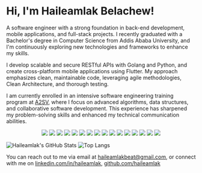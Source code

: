 <!--
## Hi 
🌱 I’m currently studying computer science at Addis Ababa University. 
## 👋, I'm Haileamlak Belachew! 

- I am studying **Computer Science** at **Addis Ababa University**. 
- And currently learning backend development with the Go programming language.

### Skills & Technologies

- **Languages:** Python, Golang, Dart (Flutter), C++, Java
- **Frameworks & Libraries:** Flutter, Testify
- **Backend Development:** RESTful APIs, Clean Architecture, SOLID Principles, Microservices
- **Databases:** MySQL, MongoDB, Firebase
- **Tools:** Git, Postman, VS Code
- **Other:** Data Structures & Algorithms, Competitive Programming


## 🌟 Notable Projects

- **[MK ICT Competition 1st Place Project](https://github.com/username/project-link)**: Developed a live and on-demand video streaming platform for EOTC MK Television Broadcast Service.
- **[Task Manager API](https://github.com/username/task-manager-api)**: A robust API built with Golang, following Clean Architecture principles.
- **[Calendar Application](https://github.com/username/calendar-app)**: A Java Swing application supporting Ethiopian and Gregorian calendars, with additional features like date conversions and holiday calculations.
- **[Health Information Website](https://github.com/username/health-info-website)**: A comprehensive health-related information website with a feature to find nearby health centers.

## 💼 Experience

- **A2SV (Africa to Silicon Valley)**: Participated in a project phase focusing on backend development. Developed real-life software projects and enhanced problem-solving skills through competitive programming.
- **Hackathons**: Active participant in various hackathons, winning and contributing to innovative software solutions.

### Get in Touch

- **LinkedIn:** [Haileamlak Belachew](https://www.linkedin.com/in/haileamlak/)
- **Email:** haileamlakbeat@gmail.com
<!--
## 🏆 Achievements

- **1st Place** at MK ICT Competition'23
- **Graduated** with a GPA of 3.72/4.0 from Addis Ababa University
- **Mastered** advanced data structures and algorithms through A2SV
#### Hobbies & Interests

- **Football:** I enjoy playing and watching football during my free time.
- **Reading:** I'm an avid reader, always looking for interesting books.
-->
# Hi, I'm Haileamlak Belachew! 
A software engineer with a strong foundation in back-end development, mobile applications, and full-stack projects. I recently graduated with a Bachelor's degree in Computer Science from Addis Ababa University, and I'm continuously exploring new technologies and frameworks to enhance my skills.

I develop scalable and secure RESTful APIs with Golang and Python, and create cross-platform mobile applications using Flutter. My approach emphasizes clean, maintainable code, leveraging agile methodologies, Clean Architecture, and thorough testing.

I am currently enrolled in an intensive software engineering training program at [A2SV](https://a2sv.org/), where I focus on advanced algorithms, data structures, and collaborative software development. This experience has sharpened my problem-solving skills and enhanced my technical communication abilities.

<p align="center">
  <img src="https://img.shields.io/badge/-Python-3776AB?style=flat&logo=python&logoColor=white" />
  <img src="https://img.shields.io/badge/-Golang-00ADD8?style=flat&logo=go&logoColor=white" />
  <img src="https://img.shields.io/badge/-Dart-0175C2?style=flat&logo=dart&logoColor=white" />
  <img src="https://img.shields.io/badge/-C++-00599C?style=flat&logo=c%2B%2B&logoColor=white" />
  <img src="https://img.shields.io/badge/-Java-007396?style=flat&logo=java&logoColor=white" />
  <img src="https://img.shields.io/badge/-Flask-000000?style=flat&logo=flask&logoColor=white" />
  <img src="https://img.shields.io/badge/-React-61DAFB?style=flat&logo=react&logoColor=white" />
  <img src="https://img.shields.io/badge/-MySQL-4479A1?style=flat&logo=mysql&logoColor=white" />
  <img src="https://img.shields.io/badge/-MongoDB-47A248?style=flat&logo=mongodb&logoColor=white" />
  <img src="https://img.shields.io/badge/-Firebase-FFCA28?style=flat&logo=firebase&logoColor=white" />
  <img src="https://img.shields.io/badge/-Git-F05032?style=flat&logo=git&logoColor=white" />
  <img src="https://img.shields.io/badge/-Docker-2496ED?style=flat&logo=docker&logoColor=white" />
  <img src="https://img.shields.io/badge/-Postman-FF6C37?style=flat&logo=postman&logoColor=white" />
  <img src="https://img.shields.io/badge/-VS%20Code-007ACC?style=flat&logo=visual-studio-code&logoColor=white" />
  <img src="https://img.shields.io/badge/-Redis-DC382D?style=flat&logo=redis&logoColor=white" />
  <img src="https://img.shields.io/badge/-JWT-000000?style=flat&logo=json-web-tokens&logoColor=white" />
</p>


![Haileamlak's GitHub Stats](https://github-readme-stats.vercel.app/api?username=haileamlak&show_icons=true&theme=radical)
![Top Langs](https://github-readme-stats.vercel.app/api/top-langs/?username=haileamlak&layout=compact&theme=radical)

You can reach out to me via email at [haileamlakbeat@gmail.com](mailto:haileamlakbeat@gmail.com), or connect with me on [linkedin.com/in/haileamlak](https://linkedin.com/in/haileamlak), [github.com/haileamlak](https://github.com/haileamlak)

